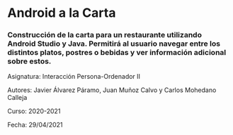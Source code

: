 # Android a la Carta #
### Construcción de la carta para un restaurante utilizando Android Studio y Java. Permitirá al usuario navegar entre los distintos platos, postres o bebidas y ver información adicional sobre estos. ###

Asignatura: Interacción Persona-Ordenador II

Autores: Javier Álvarez Páramo, Juan Muñoz Calvo y Carlos Mohedano Calleja
  
Curso: 2020-2021

Fecha: 29/04/2021
